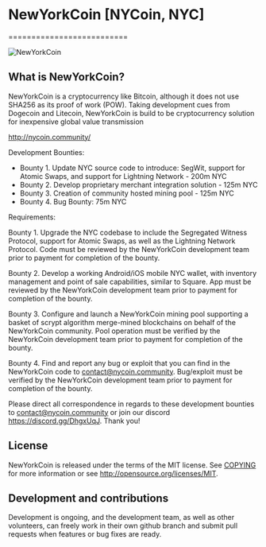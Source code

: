 # NewYorkCoin [NYCoin, NYC]
==========================

![NewYorkCoin](https://nycoin.community/images/logo-inverse-210x76.png)



## What is NewYorkCoin?
NewYorkCoin is a cryptocurrency like Bitcoin, although it does not use SHA256 as its proof of work (POW). Taking development cues from Dogecoin and Litecoin, NewYorkCoin is build to be cryptocurrency solution for inexpensive global value transmission

http://nycoin.community/


Development Bounties:

* Bounty 1. Update NYC source code to introduce: SegWit, support for Atomic Swaps, and support for Lightning Network - 200m NYC
* Bounty 2. Develop proprietary merchant integration solution - 125m NYC
* Bounty 3. Creation of community hosted mining pool - 125m NYC
* Bounty 4. Bug Bounty: 75m NYC

Requirements:

Bounty 1. Upgrade the NYC codebase to include the Segregated Witness Protocol, support for Atomic Swaps, as well as the Lightning Network Protocol. Code must be reviewed by the NewYorkCoin development team prior to payment for completion of the bounty.

Bounty 2. Develop a working Android/iOS mobile NYC wallet, with inventory management and point of sale capabilities, similar to Square. App must be reviewed by the NewYorkCoin development team prior to payment for completion of the bounty.

Bounty 3. Configure and launch a NewYorkCoin mining pool supporting a basket of scrypt algorithm merge-mined blockchains on behalf of the NewYorkCoin community. Pool operation must be verified by the NewYorkCoin development team prior to payment for completion of the bounty.

Bounty 4. Find and report any bug or exploit that you can find in the NewYorkCoin code to contact@nycoin.community. Bug/exploit must be verified by the NewYorkCoin development team prior to payment for completion of the bounty.

Please direct all correspondence in regards to these development bounties to contact@nycoin.community or join our discord https://discord.gg/DhgxUqJ. Thank you!


## License
NewYorkCoin is released under the terms of the MIT license. See [COPYING](COPYING)
for more information or see http://opensource.org/licenses/MIT.

## Development and contributions
Development is ongoing, and the development team, as well as other volunteers, can freely work in their own github branch and submit pull requests when features or bug fixes are ready.
